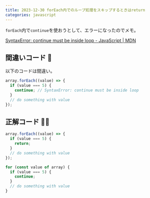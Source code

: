 ```yaml
---
title: 2023-12-30 forEach内でのループ処理をスキップするときはreturn
categories: javascript
---
```


`forEach`内で`continue`を使おうとして、エラーになったのでメモ。

[SyntaxError: continue must be inside loop - JavaScript \| MDN](https://developer.mozilla.org/en-US/docs/Web/JavaScript/Reference/Errors/Bad_continue)

## 間違いコード 🙅

以下のコードは間違い。

```js
array.forEach((value) => {
  if (value === 5) {
    continue; // SyntaxError: continue must be inside loop
  }
  // do something with value
});
```

## 正解コード 🙆‍♂️

```js
array.forEach((value) => {
  if (value === 5) {
    return;
  }
  // do something with value
});
```

```js
for (const value of array) {
  if (value === 5) {
    continue;
  }
  // do something with value
}
```
